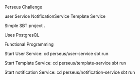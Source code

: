Perseus Challenge

user Service
NotificationService
Template Service


Simple SBT project .

Uses PostgresQL

Functional Programming

Start User Service: 
cd perseus/user-service
sbt run


Start Template Service:
cd perseus/template-service
sbt run

Start notification Service:
cd perseus/notification-service
sbt run


